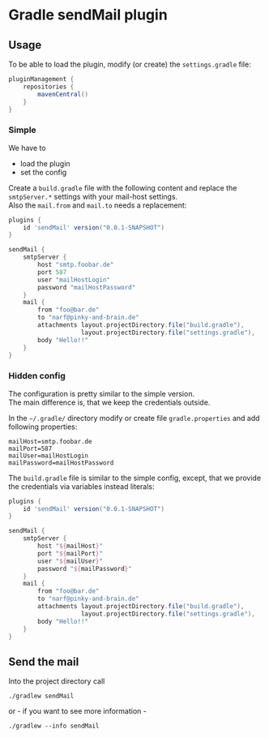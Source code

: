 # Gradle sendMail plugin

## Usage

To be able to load the plugin, modify (or create)  the `settings.gradle` file:

```gradle
pluginManagement {
    repositories {
        mavenCentral()
    }
}
```

### Simple

We have to
- load the plugin
- set the config

Create a `build.gradle` file with the following content
and replace the `smtpServer.*` settings with your mail-host settings.  
Also the `mail.from` and `mail.to` needs a replacement:

```gradle
plugins {
    id 'sendMail' version("0.0.1-SNAPSHOT")
}

sendMail {
    smtpServer {
        host "smtp.foobar.de"
        port 587
        user "mailHostLogin"
        password "mailHostPassword"
    }
    mail {
        from "foo@bar.de"
        to "narf@pinky-and-brain.de"
        attachments layout.projectDirectory.file("build.gradle"),
                    layout.projectDirectory.file("settings.gradle"),
        body "Hello!!"
    }
}
```

### Hidden config

The configuration is pretty similar to the simple version.  
The main difference is, that we keep the credentials outside.


In the `~/.gradle/` directory modify or create file `gradle.properties`
and add following properties:

    mailHost=smtp.foobar.de
    mailPort=587
    mailUser=mailHostLogin
    mailPassword=mailHostPassword

The `build.gradle` file is similar to the simple config, except, 
that we provide the credentials via variables instead literals:  
```gradle
plugins {
    id 'sendMail' version("0.0.1-SNAPSHOT")
}

sendMail {
    smtpServer {
        host "${mailHost}"
        port "${mailPort}"
        user "${mailUser}"
        password "${mailPassword}"
    }
    mail {
        from "foo@bar.de"
        to "narf@pinky-and-brain.de"
        attachments layout.projectDirectory.file("build.gradle"),
                    layout.projectDirectory.file("settings.gradle"),
        body "Hello!!"
    }
}
```

## Send the mail

Into the project directory call

    ./gradlew sendMail

or - if you want to see more information -

    ./gradlew --info sendMail
